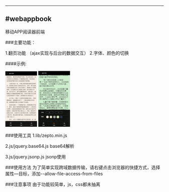 ---
#webappbook
-------------

移动APP阅读器前端


###主要功能：

1.翻页功能 （ajax实现与后台的数据交互）
2.字体、颜色的切换

####示例:
<div padding="40px">
 <img src="阅读器界面1.png" width =20%  height = 20% alt="图片名称" />
 <img src="阅读器界面2.png" width =20%  height = 20% alt="图片名称"  />
 </div>
 
###使用工具
1.lib/zepto.min.js 

2.js/jquery.base64.js base64解析

3.js/jquery.jsonp.js jsonp使用


###使用方法
为了简单实现跨域数据传输，请右键点击浏览器的快捷方式，选择属性—目标，添加--allow-file-access-from-files

###注意事项
由于功能较简单，js，css都未抽离




